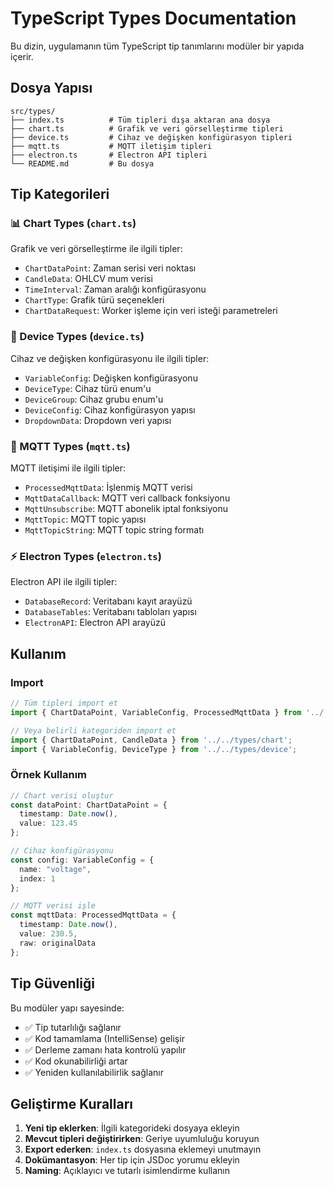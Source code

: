 # TypeScript Types Documentation

Bu dizin, uygulamanın tüm TypeScript tip tanımlarını modüler bir yapıda içerir.

## Dosya Yapısı

```
src/types/
├── index.ts          # Tüm tipleri dışa aktaran ana dosya
├── chart.ts          # Grafik ve veri görselleştirme tipleri
├── device.ts         # Cihaz ve değişken konfigürasyon tipleri
├── mqtt.ts           # MQTT iletişim tipleri
├── electron.ts       # Electron API tipleri
└── README.md         # Bu dosya
```

## Tip Kategorileri

### 📊 Chart Types (`chart.ts`)

Grafik ve veri görselleştirme ile ilgili tipler:

- `ChartDataPoint`: Zaman serisi veri noktası
- `CandleData`: OHLCV mum verisi
- `TimeInterval`: Zaman aralığı konfigürasyonu
- `ChartType`: Grafik türü seçenekleri
- `ChartDataRequest`: Worker işleme için veri isteği parametreleri

### 🔧 Device Types (`device.ts`)

Cihaz ve değişken konfigürasyonu ile ilgili tipler:

- `VariableConfig`: Değişken konfigürasyonu
- `DeviceType`: Cihaz türü enum'u
- `DeviceGroup`: Cihaz grubu enum'u
- `DeviceConfig`: Cihaz konfigürasyon yapısı
- `DropdownData`: Dropdown veri yapısı

### 📡 MQTT Types (`mqtt.ts`)

MQTT iletişimi ile ilgili tipler:

- `ProcessedMqttData`: İşlenmiş MQTT verisi
- `MqttDataCallback`: MQTT veri callback fonksiyonu
- `MqttUnsubscribe`: MQTT abonelik iptal fonksiyonu
- `MqttTopic`: MQTT topic yapısı
- `MqttTopicString`: MQTT topic string formatı

### ⚡ Electron Types (`electron.ts`)

Electron API ile ilgili tipler:

- `DatabaseRecord`: Veritabanı kayıt arayüzü
- `DatabaseTables`: Veritabanı tabloları yapısı
- `ElectronAPI`: Electron API arayüzü

## Kullanım

### Import

```typescript
// Tüm tipleri import et
import { ChartDataPoint, VariableConfig, ProcessedMqttData } from '../../types';

// Veya belirli kategoriden import et
import { ChartDataPoint, CandleData } from '../../types/chart';
import { VariableConfig, DeviceType } from '../../types/device';
```

### Örnek Kullanım

```typescript
// Chart verisi oluştur
const dataPoint: ChartDataPoint = {
  timestamp: Date.now(),
  value: 123.45
};

// Cihaz konfigürasyonu
const config: VariableConfig = {
  name: "voltage",
  index: 1
};

// MQTT verisi işle
const mqttData: ProcessedMqttData = {
  timestamp: Date.now(),
  value: 230.5,
  raw: originalData
};
```

## Tip Güvenliği

Bu modüler yapı sayesinde:

- ✅ Tip tutarlılığı sağlanır
- ✅ Kod tamamlama (IntelliSense) gelişir
- ✅ Derleme zamanı hata kontrolü yapılır
- ✅ Kod okunabilirliği artar
- ✅ Yeniden kullanılabilirlik sağlanır

## Geliştirme Kuralları

1. **Yeni tip eklerken**: İlgili kategorideki dosyaya ekleyin
2. **Mevcut tipleri değiştirirken**: Geriye uyumluluğu koruyun
3. **Export ederken**: `index.ts` dosyasına eklemeyi unutmayın
4. **Dokümantasyon**: Her tip için JSDoc yorumu ekleyin
5. **Naming**: Açıklayıcı ve tutarlı isimlendirme kullanın 